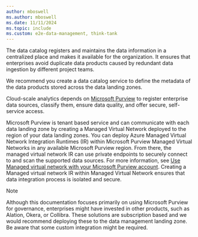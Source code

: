```yaml
---
author: mboswell
ms.author: mboswell
ms.date: 11/11/2024
ms.topic: include
ms.custom: e2e-data-management, think-tank
---
```


The data catalog registers and maintains the data information in a centralized place and makes it available for the organization. It ensures that enterprises avoid duplicate data products caused by redundant data ingestion by different project teams.

We recommend you create a data catalog service to define the metadata of the data products stored across the data landing zones.

Cloud-scale analytics depends on [Microsoft Purview](/azure/purview/overview) to register enterprise data sources, classify them, ensure data quality, and offer secure, self-service access.

Microsoft Purview is tenant based service and can communicate with each data landing zone by creating a Managed Virtual Network deployed to the region of your data landing zones. You can deploy Azure Managed Virtual Network Integration Runtimes (IR) within Microsoft Purview Managed Virtual Networks in any available Microsoft Purview region. From there, the managed virtual network IR can use private endpoints to securely connect to and scan the supported data sources. For more information, see [Use Managed virtual network with your Microsoft Purview account](/purview/catalog-managed-vnet). Creating a Managed virtual network IR within Managed Virtual Network ensures that data integration process is isolated and secure.

> [!NOTE]
> Although this documentation focuses primarily on using Microsoft Purview for governance, enterprises might have invested in other products, such as Alation, Okera, or Collibra. These solutions are subscription based and we would recommend deploying these to the data management landing zone. Be aware that some custom integration might be required.
